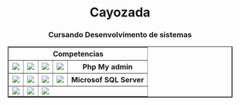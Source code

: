    <h1 align="center">Cayozada</h1>
   <h3 align ="center">Cursando Desenvolvimento de sistemas</h3>
<table align="center" border="2px solid " border-collapse="collapse">
  <tr>
    <th colspan="5">Competencias</th>
  </tr>
  <tr>
    <td><img src="https://img.shields.io/badge/HTML-E34F26?style=for-the-badge&logo=html5&logoColor=white"></td>
    <td><img src="https://img.shields.io/badge/Android-3DDC84?style=for-the-badge&logo=androidstudio&logoColor=white"></td>
    <td><img src="https://img.shields.io/badge/Java-ED8B00?style=for-the-badge&logo=java&logoColor=white"></td>
    <td><img src="https://img.shields.io/badge/Arduino-00979D?style=for-the-badge&logo=arduino&logoColor=white"></td>
    <th>Php My admin</th>
  </tr>
 <tr>
    <td><img src="https://img.shields.io/badge/CSS-1572B6?&style=for-the-badge&logo=css3&logoColor=white"> </td>
    <td><img src="https://img.shields.io/badge/React-61DAFB?&style=for-the-badge&logo=react&logoColor=white"></td>
    <td><img src="https://img.shields.io/badge/Python-3776AB?style=for-the-badge&logo=python&logoColor=white"></td>
    <td><img src="https://img.shields.io/badge/Autodesk-0696D7?style=for-the-badge&logo=autodesk&logoColor=white"></td>
    <th>Microsof SQL Server</th>
  </tr>
 <tr>
    <td><img src="https://img.shields.io/badge/PHP-777BB4?style=for-the-badge&logo=php&logoColor=white"></td>
    <td><img src="https://img.shields.io/badge/BOOTSTRAP-7952B3?&style=for-the-badge&logo=bootstrap&logoColor=white"></td>
    <td colspan="5"><img src="https://img.shields.io/badge/Expo-000020?style=for-the-badge&logo=expo&logoColor=white"></td>
  </tr>
</table>
